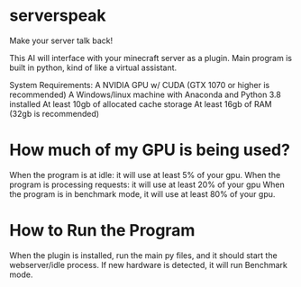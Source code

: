 # serverspeak
Make your server talk back!

This AI will interface with your minecraft server as a plugin.
Main program is built in python, kind of like a virtual assistant.

System Requirements:
A NVIDIA GPU w/ CUDA (GTX 1070 or higher is recommended)
A Windows/linux machine with Anaconda and Python 3.8 installed
At least 10gb of allocated cache storage
At least 16gb of RAM (32gb is recommended)

# How much of my GPU is being used?
When the program is at idle: it will use at least 5% of your gpu.
When the program is processing requests: it will use at least 20% of your gpu
When the program is in benchmark mode, it will use at least 80% of your gpu.

# How to Run the Program
When the plugin is installed, run the main py files, and it should start the webserver/idle process. If new hardware is detected, it will run Benchmark mode.

